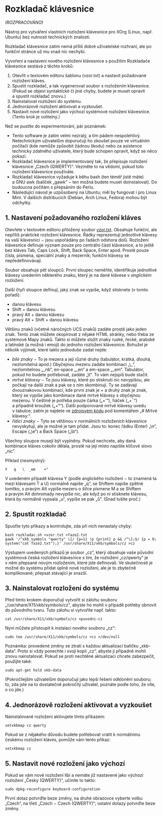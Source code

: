 # Rozkladač klávesnice

*(ROZPRACOVÁNO)*

Nástroj pro vytváření vlastních rozložení klávesnice pro XOrg (Linux, např. Ubuntu) bez nutnosti technických znalostí.

Rozkladač klávesnice zatím nemá příliš dobré uživatelské rozhraní, ale po funkční stránce už mu snad nic nechybí.

Vyvoření a nastavení nového rozložení klávesnice s použitím Rozkladače klávesnice sestává z těchto kroků:

1. Otevřít v textovém editoru šablonu (vzor.txt) a nastavit požadované rozložení kláves.
2. Spustit rozkladač, a tak vygenerovat soubor s rozložením klávesnice. (Pokud se objeví syntaktické či jiné chyby, budete je muset opravit a spustit rozkladač znovu.)
3. Nainstalovat rozložení do systému.
4. Jednorázově rozložení aktivovat a vyzkoušet.
5. Nastavit nové rozložení jako výchozí systémové rozložení klávesnice. (Tento krok je volitelný.)

Než se pustíte do experimentování, pár poznámek:

* Tento software je zatím velmi nezralý, a tím pádem nespolehlivý. Netechnickým uživatelům doporučuji ho zkoušet pouze ve virtuálním počítači (kde nemůže způsobit žádnou škodu) nebo za asistence technicky zdatného uživatele, který bude schopen opravit, když se něco pokazí.
* Rozkladač klávesnice je implementovaný tak, že přepisuje rozložení klávesnice „Czech (QWERTY)“. Vezměte to na vědomí, pokud toto rozložení klávesnice používáte.
* Rozkladač klávesnice vyžaduje k běhu bash (ten téměř jistě máte) a GNU awk (balíček „gawk“ − ten možná budete muset doinstalovat). Do budoucna počítám s přepsáním do Perlu.
* Následující návod je uzpůsobený na Ubuntu; měl by fungovat i pro Linux Mint. V dalších distribucích (Debian, Arch Linux, Fedora) mohou být odchylky.

## 1. Nastavení požadovaného rozložení kláves

Otevřete v textovém editoru přiložený soubor [vzor.txt](vzor.txt). Obsahuje funkční,
ale nepříliš praktické rozložení klávesnice. Řádky reprezentují jednotlivé klávesy na
vaší klávesnici − jsou uspořádány po řadách odshora dolů. Rozložení klávesnice definuje
význam pouze pro centrální části klávesnice, a to ještě bez kláves Tab, Caps Lock,
Shift, Back Space, Enter apod. Prostě pouze čísla, písmena, speciální znaky a mezerník;
funkční klávesy se nepředefinovávají.

Soubor obsahuje pět sloupců. První sloupec neměňte, identifikuje jednotlivé klávesy
uvedením některého znaku, který je na dané klávese v *anglickém* rozložení.

Další čtyři sloupce definují, jaký znak se vypíše, když stisknete (v tomto pořadí):

* danou klávesu
* Shift + danou klávesu
* pravý Alt + danou klávesu
* pravý Alt + Shift + danou klávesu

Většinu znaků (včetně náročných UCS znaků) zadáte prostě jako jeden znak.
Tento znak můžete okopírovat z nějaké HTML stránky, nebo třeba ze systémové Mapy znaků.
Takto si můžete složit znaky ruské, řecké, arabské a latinské (a možná i emoji)
do jednoho rozložení klávesnice.
Bohužel je několik výjimek, které takto jednoduše zadat nejde:

* *bílé znaky* − To je mezera a její různé druhy (tabulátor, krátká, dlouhá, nezlomitelná apod.) Obyčejnou mezeru zadáte kombinací „\\\_“, nezlomitelnou „\_nb“, en-space „\_en“ a em-space „\_em“. Tabulátor, pokud ho budete potřebovat, zadáte „\\t“. To vám nejspíš bude stačit.
* *mrtvé klávesy* − To jsou klávesy, které po stisknutí nic nevypíšou, ale počkají na další znak a pak se s ním skombinují. Ty se zadávají dvouznakovou kombinací, kde první znak je + a druhý znak je znak, který se vypíše jako kombinace dané mrtvé klávesy s obyčejnou mezerou. V češtině je potřeba pouze čárka („+'“), háček („+¯“) a případně kroužek („+°“). Další podporované mrtvé klávesy uvedu v tabulce; zatím je najdete ve [zdrojovém kódu](zprac.sh) pod komentářem „# Mrtvé klávesy:“.
* *řídicí znaky* − Tyto se většinou v normálních rozloženích klávesnice nevyskytují, ale je možné je tam přidat. Jsou to: konec řádku (Enter) „\\n“, Escape („\\e“) a Back Space („\\b“).

Všechny sloupce musejí být vyplněny. Pokud nechcete, aby daná kombinace kláves cokoliv dělala, prostě na její místo napište klíčové slovo „nic“.

Příklad (nesmyslný):

`Y   q   \  _em    +°`

V uvedeném případě klávesa Y (podle anglického rozložení − to znamená ta mezi klávesami T a U) normálně napíše „q“, se Shiftem napíše zpětné lomítko, s pravým Alt vypíše mezeru o šířce písmene M a se Shiftem a pravým Alt dohromady nevypíše nic, ale když po ní stisknete klávesu, která by normálně vypsala „u“, vypíše se pak „ů“. (Snad tušíte proč.)

## 2. Spustit rozkladač

Spusťte tyto příkazy a kontrolujte, zda při nich nenastaly chyby:

`bash rozkladac.sh <vzor.txt >faze2.txt`<br>
`gawk '/^xkb_symbols "qwerty" \{/ {p=1} !p {print} p && /^\};$/ {p = 0; system("cat faze2.txt");}' /usr/share/X11/xkb/symbols/cz >cz`

Výstupem uvedených příkazů je soubor „cz“, který obsahuje vaše původní systémová
česká rozložení klávesnice s tím, že rozložení „cz/qwerty“ je v něm přepsané
novým rozložením, které jste definovali.
Ve skutečnosti je možné do systému přidat úplně nové rozložení, ale je to
zbytečně komplikované; přepsat stávající je snazší.

## 3. Nainstalovat rozložení do systému

Před tímto krokem doporučuji vytvořit si zálohu souboru „/usr/share/X11/xkb/symbols/cz“, abyste ho mohli v případě potřeby obnovit do původního tvaru. Tuto zálohu si vytvoříte např. takto:

`cat /usr/share/X11/xkb/symbols/cz >puvodni-cz`

Nyní můžete přistoupit k instalaci nového souboru „cz“:

`sudo tee /usr/share/X11/xkb/symbols/cz <cz >/dev/null`

Poznámka: provedené změny se ztratí s každou aktualizací balíčku „xkb-data“.
Proto si vždy ponechte i svoji kopii „cz“, abyste ji případně mohli znovu nainstalovat.
Pokud se proti nechtěné aktualizaci chcete zabezpečit, použijte také:

`sudo apt-get hold xkb-data`

(Pokročilejším uživatelům doporučuji jako lepší řešení odklonění souboru;
to, zda jste na to dostatečně pokročilý uživatel, poznáte podle toho, že víte, o co jde.)

## 4. Jednorázově rozložení aktivovat a vyzkoušet

Nainstalované rozložení aktivujete tímto příkazem:

`setxkbmap cz qwerty`

Pokud se z nějakého důvodu budete potřebovat vrátit k normálnímu českému rozložení kláves, pomůže vám tento příkaz:

`setxkbmap cz`

## 5. Nastavit nové rozložení jako výchozí

Pokud se vám nové rozložení líbí a nemáte již nastavené jako výchozí rozložení „Česky (QWERTY)“, učiníte to takto:

`sudo dpkg-reconfigure keyboard-configuration`

První dotaz potvrďte beze změny, na druhé obrazovce vyberte volbu „Czech“, na třetí „Czech − Czech (QWERTY)“; ostatní dotazy potvrďte beze změny.
